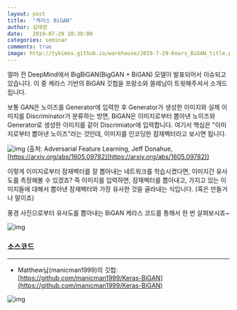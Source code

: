 ```yaml
---
layout: post
title:  "케라스 BiGAN"
author: 김태영
date:   2019-07-29 10:30:00
categories: seminar
comments: true
image: http://tykimos.github.io/warehouse/2019-7-29-Kears_BiGAN_title.png
---
```


얼마 전 DeepMind에서 BigBiGAN(BigGAN + BiGAN) 모델이 발표되어서 이슈되고 있습니다. 이 중 케라스 기반의 BiGAN 깃헙을 프랑소와 쏠레님이 트윗해주셔서 소개드립니다.

보통 GAN은 노이즈를 Generator에 입력한 후 Generator가 생성한 이미지와 실제 이미지를 Discriminator가 분류하는 방면, BiGAN은 이미지로부터 뽑아낸 노이즈와 Generator로 생성한 이미지를 같이 Discrimiator에 입력합니다. 여기서 핵심은 "이미지로부터 뽑아낸 노이즈"라는 것인데, 이미지를 인코딩한 잠재벡터라고 보시면 됩니다.

![img](http://tykimos.github.io/warehouse/2019-7-29-Kears_BiGAN_model.png)
(출처: Adversarial Feature Learning, Jeff Donahue, [https://arxiv.org/abs/1605.09782](https://arxiv.org/abs/1605.09782))

이렇게 이미지로부터 잠재벡터를 잘 뽑아내는 네트워크를 학습시켰다면, 이미지간 유사도를 측정해볼 수 있겠죠? 즉 이미지를 입력하면, 잠재벡터를 뽑아내고, 가지고 있는 이미지들에 대해서 뽑아낸 잠재벡터와 가장 유사한 것을 골라내는 식입니다. (혹은 만들거나 말이죠)

풍경 사진으로부터 유사도를 뽑아내는 BiGAN 케라스 코드를 통해서 한 번 살펴보시죠~

![img](http://tykimos.github.io/warehouse/2019-7-29-Kears_BiGAN_title.png)

### 소스코드
---
* Matthew님(manicman1999)의 깃헙: 
[https://github.com/manicman1999/Keras-BiGAN](https://github.com/manicman1999/Keras-BiGAN)

![img](http://tykimos.github.io/warehouse/2019-7-29-Kears_BiGAN_ref.png)


